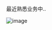 最近熟悉业务中..

![image](https://github.com/user-attachments/assets/a655c539-0c9b-4fa9-a290-e12515aac35e)
